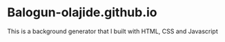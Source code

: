 # Balogun-olajide.github.io
This is a background generator that I built with HTML, CSS and Javascript
